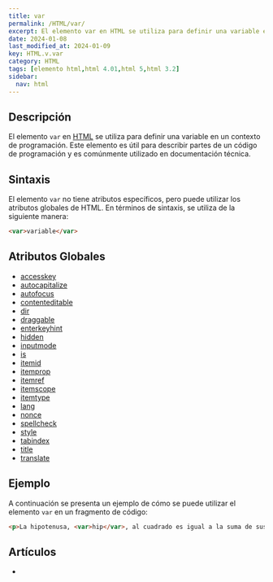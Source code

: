 ```yaml
---
title: var
permalink: /HTML/var/
excerpt: El elemento var en HTML se utiliza para definir una variable en un contexto de programación. Comúnmente utilizado en documentación técnica.
date: 2024-01-08
last_modified_at: 2024-01-09
key: HTML.v.var
category: HTML
tags: [elemento html,html 4.01,html 5,html 3.2]
sidebar:
  nav: html
---
```


## Descripción


El elemento `var` en [HTML](https://www.manualweb.net/html/) se utiliza para definir una variable en un contexto de programación. Este elemento es útil para describir partes de un código de programación y es comúnmente utilizado en documentación técnica.


## Sintaxis


El elemento `var` no tiene atributos específicos, pero puede utilizar los atributos globales de HTML. En términos de sintaxis, se utiliza de la siguiente manera:


```html
<var>variable</var>
```


## Atributos Globales

- [accesskey](https://www.w3api.com/HTML/accesskey/)
- [autocapitalize](https://www.w3api.com/HTML/autocapitalize/)
- [autofocus](https://www.w3api.com/HTML/autofocus/)
- [contenteditable](https://www.w3api.com/HTML/contenteditable/)
- [dir](https://www.w3api.com/HTML/dir/)
- [draggable](https://www.w3api.com/HTML/draggable/)
- [enterkeyhint](https://www.w3api.com/HTML/enterkeyhint/)
- [hidden](https://www.w3api.com/HTML/hidden/)
- [inputmode](https://www.w3api.com/HTML/inputmode/)
- [is](https://www.w3api.com/HTML/is/)
- [itemid](https://www.w3api.com/HTML/itemid/)
- [itemprop](https://www.w3api.com/HTML/itemprop/)
- [itemref](https://www.w3api.com/HTML/itemref/)
- [itemscope](https://www.w3api.com/HTML/itemscope/)
- [itemtype](https://www.w3api.com/HTML/itemtype/)
- [lang](https://www.w3api.com/HTML/lang/)
- [nonce](https://www.w3api.com/HTML/nonce/)
- [spellcheck](https://www.w3api.com/HTML/spellcheck/)
- [style](https://www.w3api.com/HTML/style/)
- [tabindex](https://www.w3api.com/HTML/tabindex/)
- [title](https://www.w3api.com/HTML/title/)
- [translate](https://www.w3api.com/HTML/translate/)

## Ejemplo


A continuación se presenta un ejemplo de cómo se puede utilizar el elemento `var` en un fragmento de código:


```html
<p>La hipotenusa, <var>hip</var>, al cuadrado es igual a la suma de sus catetos, <var>cat</var> al cuadrado.</p>
```


## Artículos

- 
